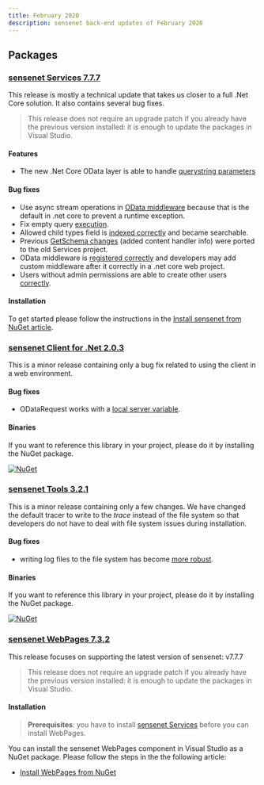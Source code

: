 ```yaml
---
title: February 2020
description: sensenet back-end updates of February 2020
---
```


## Packages
### [sensenet Services 7.7.7](https://github.com/SenseNet/sensenet/releases/tag/v7.7.7)

This release is mostly a technical update that takes us closer to a full .Net Core solution. It also contains several bug fixes.

> This release does not require an upgrade patch if you already have the previous version installed: it is enough to update the packages in Visual Studio.

#### Features
- The new .Net Core OData layer is able to handle [querystring parameters](https://github.com/SenseNet/sensenet/issues/838) 

#### Bug fixes
- Use async stream operations in [OData middleware](https://github.com/SenseNet/sensenet/issues/860) because that is the default in .net core to prevent a runtime exception.
- Fix empty query [execution](https://github.com/SenseNet/sensenet/issues/861).
- Allowed child types field is [indexed correctly](https://github.com/SenseNet/sensenet/issues/333) and became searchable.
- Previous [GetSchema changes](https://github.com/SenseNet/sensenet/issues/843) (added content handler info) were ported to the old Services project.
- OData middleware is [registered correctly](https://github.com/SenseNet/sensenet/issues/859) and developers may add custom middleware after it correctly in a .net core web project.
- Users without admin permissions are able to create other users [correctly](https://github.com/SenseNet/sn-client/issues/510).

#### Installation
To get started please follow the instructions in the [Install sensenet from NuGet article](http://community.sensenet.com/docs/install-sn-from-nuget).

### [sensenet Client for .Net 2.0.3](https://github.com/SenseNet/sn-client-dotnet/releases/tag/v2.0.3)
This is a minor release containing only a bug fix related to using the client in a web environment.

#### Bug fixes
- ODataRequest works with a [local server variable](https://github.com/SenseNet/sn-client-dotnet/issues/32).

#### Binaries
If you want to reference this library in your project, please do it by installing the NuGet package.

[![NuGet](https://img.shields.io/nuget/v/SenseNet.Client.svg)](https://www.nuget.org/packages/SenseNet.Client)

### [sensenet Tools 3.2.1](https://github.com/SenseNet/sn-tools/releases/tag/v3.2.1)
This is a minor release containing only a few changes. We have changed the default tracer to write to the _trace_ instead of the file system so that developers do not have to deal with file system issues during installation.

#### Bug fixes
- writing log files to the file system has become [more robust](https://github.com/SenseNet/sensenet/issues/862).

#### Binaries
If you want to reference this library in your project, please do it by installing the NuGet package.

[![NuGet](https://img.shields.io/nuget/v/SenseNet.Tools.svg)](https://www.nuget.org/packages/SenseNet.Tools)

### [sensenet WebPages 7.3.2](https://github.com/SenseNet/sn-webpages/releases/tag/v7.3.2)
This release focuses on supporting the latest version of sensenet: v7.7.7

> This release does not require an upgrade patch if you already have the previous version installed: it is enough to update the packages in Visual Studio.

#### Installation
>**Prerequisites**: you have to install [sensenet Services](https://github.com/SenseNet/sensenet) before you can install WebPages.

You can install the sensenet WebPages component in Visual Studio as a NuGet package. Please follow the steps in the the following article:

- [Install WebPages from NuGet](https://github.com/SenseNet/sn-webpages/blob/master/docs/install-webpages-from-nuget.md)